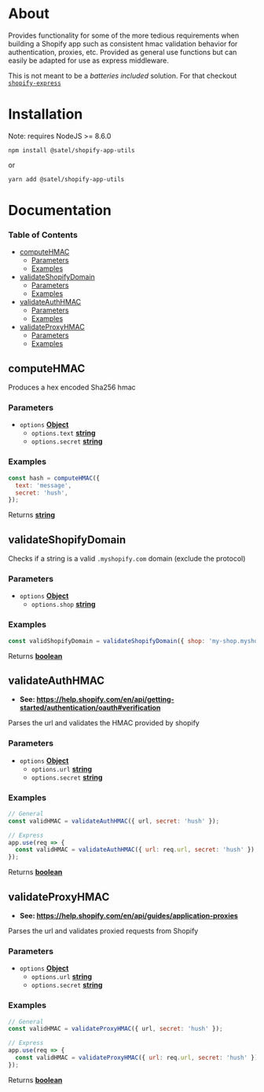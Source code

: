 # About

Provides functionality for some of the more tedious requirements when building a Shopify app such as consistent hmac validation behavior for authentication, proxies, etc. Provided as general use functions but can easily be adapted for use as express middleware.

This is not meant to be a _batteries included_ solution. For that checkout [`shopify-express`](https://github.com/Shopify/shopify-express)

# Installation

Note: requires NodeJS >= 8.6.0

`npm install @satel/shopify-app-utils`

or

`yarn add @satel/shopify-app-utils`

# Documentation

<!-- Generated by documentation.js. Update this documentation by updating the source code. -->

### Table of Contents

-   [computeHMAC](#computehmac)
    -   [Parameters](#parameters)
    -   [Examples](#examples)
-   [validateShopifyDomain](#validateshopifydomain)
    -   [Parameters](#parameters-1)
    -   [Examples](#examples-1)
-   [validateAuthHMAC](#validateauthhmac)
    -   [Parameters](#parameters-2)
    -   [Examples](#examples-2)
-   [validateProxyHMAC](#validateproxyhmac)
    -   [Parameters](#parameters-3)
    -   [Examples](#examples-3)

## computeHMAC

Produces a hex encoded Sha256 hmac

### Parameters

-   `options` **[Object](https://developer.mozilla.org/docs/Web/JavaScript/Reference/Global_Objects/Object)** 
    -   `options.text` **[string](https://developer.mozilla.org/docs/Web/JavaScript/Reference/Global_Objects/String)** 
    -   `options.secret` **[string](https://developer.mozilla.org/docs/Web/JavaScript/Reference/Global_Objects/String)** 

### Examples

```javascript
const hash = computeHMAC({
  text: 'message',
  secret: 'hush',
});
```

Returns **[string](https://developer.mozilla.org/docs/Web/JavaScript/Reference/Global_Objects/String)** 

## validateShopifyDomain

Checks if a string is a valid `.myshopify.com` domain (exclude the protocol)

### Parameters

-   `options` **[Object](https://developer.mozilla.org/docs/Web/JavaScript/Reference/Global_Objects/Object)** 
    -   `options.shop` **[string](https://developer.mozilla.org/docs/Web/JavaScript/Reference/Global_Objects/String)** 

### Examples

```javascript
const validShopifyDomain = validateShopifyDomain({ shop: 'my-shop.myshopify.com' });
```

Returns **[boolean](https://developer.mozilla.org/docs/Web/JavaScript/Reference/Global_Objects/Boolean)** 

## validateAuthHMAC

-   **See: <https://help.shopify.com/en/api/getting-started/authentication/oauth#verification>**

Parses the url and validates the HMAC provided by shopify

### Parameters

-   `options` **[Object](https://developer.mozilla.org/docs/Web/JavaScript/Reference/Global_Objects/Object)** 
    -   `options.url` **[string](https://developer.mozilla.org/docs/Web/JavaScript/Reference/Global_Objects/String)** 
    -   `options.secret` **[string](https://developer.mozilla.org/docs/Web/JavaScript/Reference/Global_Objects/String)** 

### Examples

```javascript
// General
const validHMAC = validateAuthHMAC({ url, secret: 'hush' });

// Express
app.use(req => {
  const validHMAC = validateAuthHMAC({ url: req.url, secret: 'hush' });
});
```

Returns **[boolean](https://developer.mozilla.org/docs/Web/JavaScript/Reference/Global_Objects/Boolean)** 

## validateProxyHMAC

-   **See: <https://help.shopify.com/en/api/guides/application-proxies>**

Parses the url and validates proxied requests from Shopify

### Parameters

-   `options` **[Object](https://developer.mozilla.org/docs/Web/JavaScript/Reference/Global_Objects/Object)** 
    -   `options.url` **[string](https://developer.mozilla.org/docs/Web/JavaScript/Reference/Global_Objects/String)** 
    -   `options.secret` **[string](https://developer.mozilla.org/docs/Web/JavaScript/Reference/Global_Objects/String)** 

### Examples

```javascript
// General
const validHMAC = validateProxyHMAC({ url, secret: 'hush' });

// Express
app.use(req => {
  const validHMAC = validateProxyHMAC({ url: req.url, secret: 'hush' });
});
```

Returns **[boolean](https://developer.mozilla.org/docs/Web/JavaScript/Reference/Global_Objects/Boolean)** 
